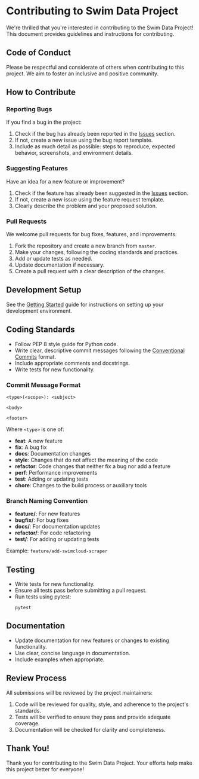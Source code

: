 # Contributing to Swim Data Project

We're thrilled that you're interested in contributing to the Swim Data Project! This document provides guidelines and instructions for contributing.

## Code of Conduct

Please be respectful and considerate of others when contributing to this project. We aim to foster an inclusive and positive community.

## How to Contribute

### Reporting Bugs

If you find a bug in the project:

1. Check if the bug has already been reported in the [Issues](https://github.com/dbaca04/SwimDataProject/issues) section.
2. If not, create a new issue using the bug report template.
3. Include as much detail as possible: steps to reproduce, expected behavior, screenshots, and environment details.

### Suggesting Features

Have an idea for a new feature or improvement?

1. Check if the feature has already been suggested in the [Issues](https://github.com/dbaca04/SwimDataProject/issues) section.
2. If not, create a new issue using the feature request template.
3. Clearly describe the problem and your proposed solution.

### Pull Requests

We welcome pull requests for bug fixes, features, and improvements:

1. Fork the repository and create a new branch from `master`.
2. Make your changes, following the coding standards and practices.
3. Add or update tests as needed.
4. Update documentation if necessary.
5. Create a pull request with a clear description of the changes.

## Development Setup

See the [Getting Started](./SwimDataProject/getting-started.md) guide for instructions on setting up your development environment.

## Coding Standards

- Follow PEP 8 style guide for Python code.
- Write clear, descriptive commit messages following the [Conventional Commits](https://www.conventionalcommits.org/) format.
- Include appropriate comments and docstrings.
- Write tests for new functionality.

### Commit Message Format

```
<type>(<scope>): <subject>

<body>

<footer>
```

Where `<type>` is one of:
- **feat**: A new feature
- **fix**: A bug fix
- **docs**: Documentation changes
- **style**: Changes that do not affect the meaning of the code
- **refactor**: Code changes that neither fix a bug nor add a feature
- **perf**: Performance improvements
- **test**: Adding or updating tests
- **chore**: Changes to the build process or auxiliary tools

### Branch Naming Convention

- **feature/**: For new features
- **bugfix/**: For bug fixes
- **docs/**: For documentation updates
- **refactor/**: For code refactoring
- **test/**: For adding or updating tests

Example: `feature/add-swimcloud-scraper`

## Testing

- Write tests for new functionality.
- Ensure all tests pass before submitting a pull request.
- Run tests using pytest:
  ```
  pytest
  ```

## Documentation

- Update documentation for new features or changes to existing functionality.
- Use clear, concise language in documentation.
- Include examples when appropriate.

## Review Process

All submissions will be reviewed by the project maintainers:

1. Code will be reviewed for quality, style, and adherence to the project's standards.
2. Tests will be verified to ensure they pass and provide adequate coverage.
3. Documentation will be checked for clarity and completeness.

## Thank You!

Thank you for contributing to the Swim Data Project. Your efforts help make this project better for everyone!
